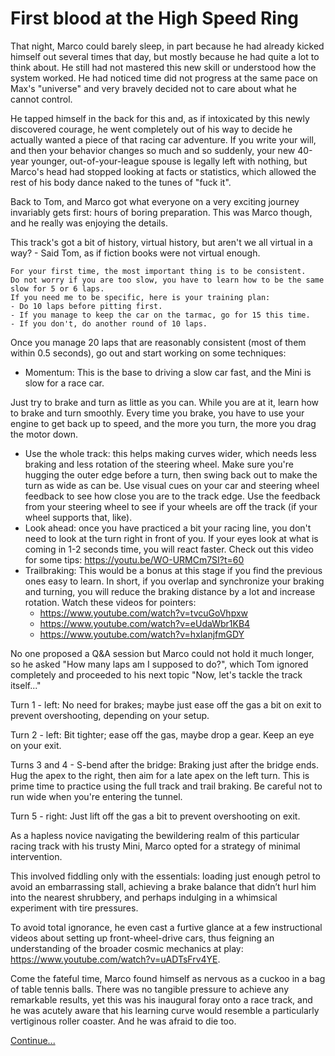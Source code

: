 # First blood at the High Speed Ring

That night, Marco could barely sleep, in part because he had already kicked himself out several times that day, but mostly because he had quite a lot to think about. 
He still had not mastered this new skill or understood how the system worked. He had noticed time did not progress at the same pace on Max's "universe" and very bravely decided not to care about what he cannot control.

He tapped himself in the back for this and, as if intoxicated by this newly discovered courage, he went completely out of his way to decide he actually wanted a piece of that racing car adventure.
If you write your will, and then your behavior changes so much and so suddenly, your new 40-year younger, out-of-your-league spouse is legally left with nothing, but Marco's head had stopped looking at facts or statistics, which allowed the rest of his body dance naked to the tunes of "fuck it".

Back to Tom, and Marco got what everyone on a very exciting journey invariably gets first: hours of boring preparation. This was Marco though, and he really was enjoying the details.

This track's got a bit of history, virtual history, but aren't we all virtual in a way? - Said Tom, as if fiction books were not virtual enough. 

    For your first time, the most important thing is to be consistent.
    Do not worry if you are too slow, you have to learn how to be the same slow for 5 or 6 laps.
    If you need me to be specific, here is your training plan:
    - Do 10 laps before pitting first.
    - If you manage to keep the car on the tarmac, go for 15 this time.
    - If you don't, do another round of 10 laps.
    
   Once you manage 20 laps that are reasonably consistent (most of them within 0.5 seconds), go out and start working on some techniques:

   - Momentum: This is the base to driving a slow car fast, and the Mini is slow for a race car.

   Just try to brake and turn as little as you can. While you are at it, learn how to brake and turn smoothly.
   Every time you brake, you have to use your engine to get back up to speed, and the more you turn, the more you drag the motor down.

   - Use the whole track: this helps making curves wider, which needs less braking and less rotation of the steering wheel.
   Make sure you're hugging the outer edge before a turn, then swing back out to make the turn as wide as can be.
   Use visual cues on your car and steering wheel feedback to see how close you are to the track edge.
   Use the feedback from your steering wheel to see if your wheels are off the track (if your wheel supports that, like).
   - Look ahead: once you have practiced a bit your racing line, you don't need to look at the turn right in front of you.
   If your eyes look at what is coming in 1-2 seconds time, you will react faster.
   Check out this video for some tips: https://youtu.be/WO-URMCm7SI?t=60
   - Trailbraking: This would be a bonus at this stage if you find the previous ones easy to learn.
   In short, if you overlap and synchronize your braking and turning, you will reduce the braking distance by a lot and increase rotation.
   Watch these videos for pointers:
        - https://www.youtube.com/watch?v=tvcuGoVhpxw
        - https://www.youtube.com/watch?v=eUdaWbr1KB4
        - https://www.youtube.com/watch?v=hxIanjfmGDY

No one proposed a Q&A session but Marco could not hold it much longer, so he asked "How many laps am I supposed to do?", which Tom ignored completely and proceeded to his next topic "Now, let's tackle the track itself..."

   Turn 1 - left:
   No need for brakes; maybe just ease off the gas a bit on exit to prevent overshooting, depending on your setup.

   Turn 2 - left:
   Bit tighter; ease off the gas, maybe drop a gear. Keep an eye on your exit.

   Turns 3 and 4 - S-bend after the bridge:
   Braking just after the bridge ends. Hug the apex to the right, then aim for a late apex on the left turn.
   This is prime time to practice using the full track and trail braking.
   Be careful not to run wide when you're entering the tunnel.

   Turn 5 - right:
   Just lift off the gas a bit to prevent overshooting on exit.

As a hapless novice navigating the bewildering realm of this particular racing track with his trusty Mini, Marco opted for a strategy of minimal intervention. 

This involved fiddling only with the essentials: loading just enough petrol to avoid an embarrassing stall, achieving a brake balance that didn’t hurl him into the nearest shrubbery, and perhaps indulging in a whimsical experiment with tire pressures. 

To avoid total ignorance, he even cast a furtive glance at a few instructional videos about setting up front-wheel-drive cars, thus feigning an understanding of the broader cosmic mechanics at play: https://www.youtube.com/watch?v=uADTsFrv4YE.

Come the fateful time, Marco found himself as nervous as a cuckoo in a bag of table tennis balls. There was no tangible pressure to achieve any remarkable results, yet this was his inaugural foray onto a race track, and he was acutely aware that his learning curve would resemble a particularly vertiginous roller coaster. And he was afraid to die too.

[Continue...](004.md)  
